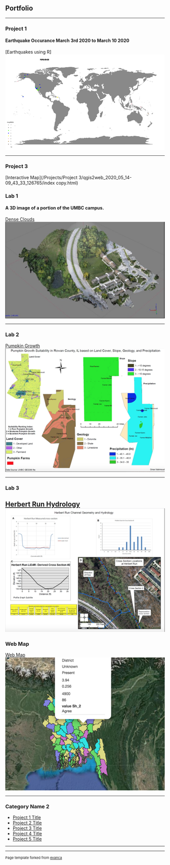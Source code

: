 ## Portfolio

---
### Project 1 
#### Earthquake Occurance March 3rd 2020  to March 10 2020 

[Earthquakes using R]
<img src="images/earthquakes2.gif?raw=true"/>



---

### Project 3
[Interactive Map](/Projects/Project 3/qgis2web_2020_05_14-09_43_33_126765/index copy.html)

### Lab 1
#### A 3D image of a portion of the UMBC campus.

[Dense Clouds](/clouds.md)
[<img src="images/Dense_cloud_screenshot.png?raw=true"/>](/clouds.md)


---
### Lab 2 
[Pumpkin Growth](/pumpkins.md)
[<img src="images/IL_pumpkins.png?raw=true"/>](/pumpkins.md)

---
### Lab 3
[Herbert Run Hydrology](/herbert_run.md)
[<img src="images/herbert_run.png?raw=true"/>](/herbert_run.md)
---
### Web Map

[Web Map](/web_map_gazipur/index.html)
[<img src="images/webmap.png?raw=true"/>](/web_map_gazipur/index.html)

---

### Category Name 2

- [Project 1 Title](http://example.com/)
- [Project 2 Title](http://example.com/)
- [Project 3 Title](http://example.com/)
- [Project 4 Title](http://example.com/)
- [Project 5 Title](http://example.com/)

---




---
<p style="font-size:11px">Page template forked from <a href="https://github.com/evanca/quick-portfolio">evanca</a></p>
<!-- Remove above link if you don't want to attibute -->
